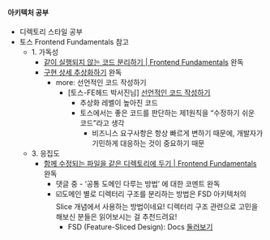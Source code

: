 #### 아키텍처 공부

- 디렉토리 스타일 공부
- 토스 Frontend Fundamentals 참고
  - 1\. 가독성
    - [같이 실행되지 않는 코드 분리하기 | Frontend Fundamentals](https://frontend-fundamentals.com/code/examples/submit-button.html) 완독
    - [구현 상세 추상화하기](https://frontend-fundamentals.com/code/examples/login-start-page.html) 완독
      - more: 선언적인 코드 작성하기
        - \[토스-FE헤드 박서진님\] [선언적인 코드 작성하기](https://toss.tech/article/frontend-declarative-code)
          - 추상화 레벨이 높아진 코드
          - 토스에서는 좋은 코드를 판단하는 제1원칙을 “수정하기 쉬운 코드”라고 생각
            - 비즈니스 요구사항은 항상 빠르게 변하기 때문에, 개발자가 기민하게 대응하는 것이 중요하기 때문
  - 3\. 응집도
    - [함께 수정되는 파일을 같은 디렉토리에 두기 | Frontend Fundamentals](https://frontend-fundamentals.com/code/examples/code-directory.html) 완독
      - 댓글 중 \- ‘공통 도메인 다루는 방법’ 에 대한 코멘트 완독
      - ☑️도메인 별로 디렉터리 구조를 분리하는 방법은 FSD 아키텍처의 Slice 개념에서 사용하는 방법이네요\! 디렉터리 구조 관련으로 고민을 해보신 분들은 읽어보시는 걸 추천드려요\!
        - FSD (Feature-Sliced Design): Docs [둘러보기](https://feature-sliced.design/kr/docs/get-started/overview)
